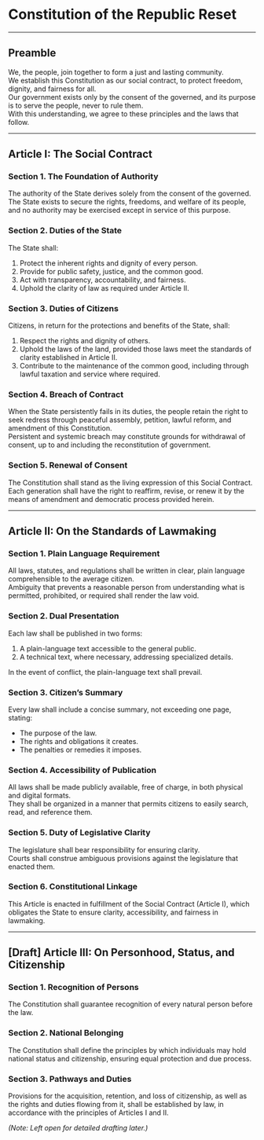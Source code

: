 # Constitution of the Republic Reset

---

## Preamble

We, the people, join together to form a just and lasting community.  
We establish this Constitution as our social contract, to protect freedom, dignity, and fairness for all.  
Our government exists only by the consent of the governed, and its purpose is to serve the people, never to rule them.  
With this understanding, we agree to these principles and the laws that follow.

---

## Article I: The Social Contract

### Section 1. The Foundation of Authority
The authority of the State derives solely from the consent of the governed.  
The State exists to secure the rights, freedoms, and welfare of its people, and no authority may be exercised except in service of this purpose.

### Section 2. Duties of the State
The State shall:
1. Protect the inherent rights and dignity of every person.  
2. Provide for public safety, justice, and the common good.  
3. Act with transparency, accountability, and fairness.  
4. Uphold the clarity of law as required under Article II.  

### Section 3. Duties of Citizens
Citizens, in return for the protections and benefits of the State, shall:
1. Respect the rights and dignity of others.  
2. Uphold the laws of the land, provided those laws meet the standards of clarity established in Article II.  
3. Contribute to the maintenance of the common good, including through lawful taxation and service where required.  

### Section 4. Breach of Contract
When the State persistently fails in its duties, the people retain the right to seek redress through peaceful assembly, petition, lawful reform, and amendment of this Constitution.  
Persistent and systemic breach may constitute grounds for withdrawal of consent, up to and including the reconstitution of government.

### Section 5. Renewal of Consent
The Constitution shall stand as the living expression of this Social Contract.  
Each generation shall have the right to reaffirm, revise, or renew it by the means of amendment and democratic process provided herein.

---

## Article II: On the Standards of Lawmaking

### Section 1. Plain Language Requirement
All laws, statutes, and regulations shall be written in clear, plain language comprehensible to the average citizen.  
Ambiguity that prevents a reasonable person from understanding what is permitted, prohibited, or required shall render the law void.

### Section 2. Dual Presentation
Each law shall be published in two forms:
1. A plain-language text accessible to the general public.  
2. A technical text, where necessary, addressing specialized details.  

In the event of conflict, the plain-language text shall prevail.

### Section 3. Citizen’s Summary
Every law shall include a concise summary, not exceeding one page, stating:
- The purpose of the law.  
- The rights and obligations it creates.  
- The penalties or remedies it imposes.  

### Section 4. Accessibility of Publication
All laws shall be made publicly available, free of charge, in both physical and digital formats.  
They shall be organized in a manner that permits citizens to easily search, read, and reference them.

### Section 5. Duty of Legislative Clarity
The legislature shall bear responsibility for ensuring clarity.  
Courts shall construe ambiguous provisions against the legislature that enacted them.

### Section 6. Constitutional Linkage
This Article is enacted in fulfillment of the Social Contract (Article I), which obligates the State to ensure clarity, accessibility, and fairness in lawmaking.

---

## [Draft] Article III: On Personhood, Status, and Citizenship

### Section 1. Recognition of Persons
The Constitution shall guarantee recognition of every natural person before the law.

### Section 2. National Belonging
The Constitution shall define the principles by which individuals may hold national status and citizenship, ensuring equal protection and due process.

### Section 3. Pathways and Duties
Provisions for the acquisition, retention, and loss of citizenship, as well as the rights and duties flowing from it, shall be established by law, in accordance with the principles of Articles I and II.

*(Note: Left open for detailed drafting later.)*
